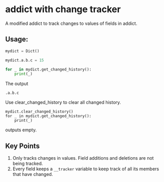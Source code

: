 # addict with change tracker

A modified addict to track changes to values of fields in addict. 


## Usage:

```python
mydict = Dict()

mydict.a.b.c = 15

for _ in mydict.get_changed_history():
    print(_) 
```
The output
```
.a.b.c
```

Use clear_changed_history to clear all changed history.

```
mydict.clear_changed_history()
for _ in mydict.get_changed_history():
    print(_)
```
outputs empty. 

## Key Points

1. Only tracks changes in values. Field additions and deletions are not being tracked. 
2. Every field keeps a `__tracker` variable to keep track of all its members that have changed. 
